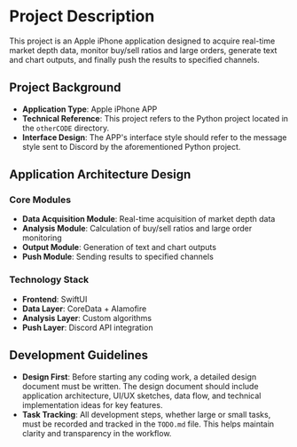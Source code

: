 # Project Description

This project is an Apple iPhone application designed to acquire real-time market depth data, monitor buy/sell ratios and large orders, generate text and chart outputs, and finally push the results to specified channels.

## Project Background

- **Application Type**: Apple iPhone APP
- **Technical Reference**: This project refers to the Python project located in the `otherCODE` directory.
- **Interface Design**: The APP's interface style should refer to the message style sent to Discord by the aforementioned Python project.

## Application Architecture Design

### Core Modules
- **Data Acquisition Module**: Real-time acquisition of market depth data
- **Analysis Module**: Calculation of buy/sell ratios and large order monitoring
- **Output Module**: Generation of text and chart outputs
- **Push Module**: Sending results to specified channels

### Technology Stack
- **Frontend**: SwiftUI
- **Data Layer**: CoreData + Alamofire
- **Analysis Layer**: Custom algorithms
- **Push Layer**: Discord API integration

## Development Guidelines

- **Design First**: Before starting any coding work, a detailed design document must be written. The design document should include application architecture, UI/UX sketches, data flow, and technical implementation ideas for key features.
- **Task Tracking**: All development steps, whether large or small tasks, must be recorded and tracked in the `TODO.md` file. This helps maintain clarity and transparency in the workflow.
